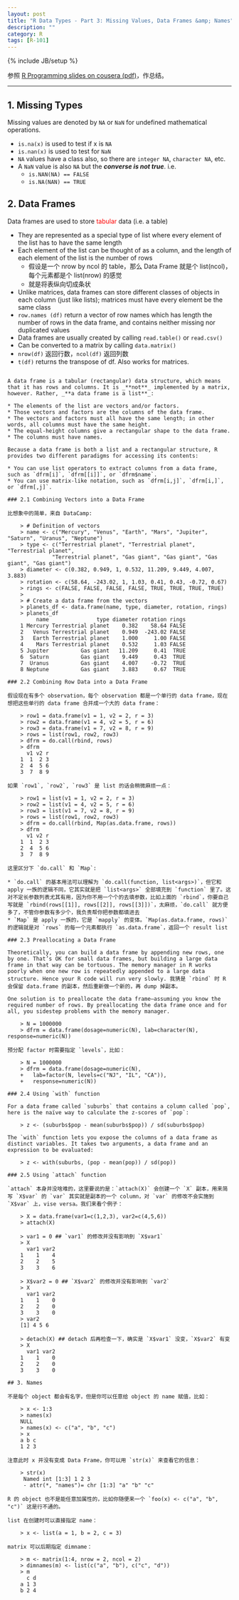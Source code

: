 ```yaml
---
layout: post
title: "R Data Types - Part 3: Missing Values, Data Frames &amp; Names"
description: ""
category: R
tags: [R-101]
---
```

{% include JB/setup %}

参照 [R Programming slides on cousera (pdf)](https://d396qusza40orc.cloudfront.net/rprog/lecture_slides/DataTypes.pdf)，作总结。

---

## 1. Missing Types

Missing values are denoted by `NA` or `NaN` for undefined mathematical operations.

* `is.na(x)` is used to test if x is `NA`
* `is.nan(x)` is used to test for `NaN`
* `NA` values have a class also, so there are `integer NA`, `character NA`, etc.
* A `NaN` value is also `NA` but the _**converse is not true**_. i.e.
	* `is.NAN(NA) == FALSE`
	* `is.NA(NAN) == TRUE`

## 2. Data Frames

Data frames are used to store <font color="red">tabular</font> data (i.e. a table)  

* They are represented as a special type of list where every element of the list has to have the same length
* Each element of the list can be thought of as a column, and the length of each element of the list is the number of rows
	* 假设是一个 nrow by ncol 的 table，那么 Data Frame 就是个 list(ncol)，每个元素都是个 list(nrow) 的感觉
	* 就是将表纵向切成条状
* Unlike matrices, data frames can store different classes of objects in each column (just like lists); matrices must have every element be the same class
* `row.names (df)` return a vector of row names which has length the number of rows in the data frame, and contains neither missing nor duplicated values
* Data frames are usually created by calling `read.table()` or `read.csv()`
* Can be converted to a matrix by calling `data.matrix()`
* `nrow(df)` 返回行数，`ncol(df)` 返回列数
* `t(df)` returns the transpose of df. Also works for matrices.

~~~~~~~~~~ 以下根据 _R Cookbook_ 更新 ~~~~~~~~~~

A data frame is a tabular (rectangular) data structure, which means that it has rows and columns. It is _**not**_ implemented by a matrix, however. Rather, _**a data frame is a list**_:

* The elements of the list are vectors and/or factors.
* Those vectors and factors are the columns of the data frame.
* The vectors and factors must all have the same length; in other words, all columns must have the same height.
* The equal-height columns give a rectangular shape to the data frame.
* The columns must have names.

Because a data frame is both a list and a rectangular structure, R provides two different paradigms for accessing its contents:

* You can use list operators to extract columns from a data frame, such as `dfrm[i]`, `dfrm[[i]]`, or `dfrm$name`.
* You can use matrix-like notation, such as `dfrm[i,j]`, `dfrm[i,]`, or `dfrm[,j]`.

### 2.1 Combining Vectors into a Data Frame

比想象中的简单，来自 DataCamp:

	> # Definition of vectors
	> name <- c("Mercury", "Venus", "Earth", "Mars", "Jupiter", "Saturn", "Uranus", "Neptune")
	> type <- c("Terrestrial planet", "Terrestrial planet", "Terrestrial planet", 
			  "Terrestrial planet", "Gas giant", "Gas giant", "Gas giant", "Gas giant")
	> diameter <- c(0.382, 0.949, 1, 0.532, 11.209, 9.449, 4.007, 3.883)
	> rotation <- c(58.64, -243.02, 1, 1.03, 0.41, 0.43, -0.72, 0.67)
	> rings <- c(FALSE, FALSE, FALSE, FALSE, TRUE, TRUE, TRUE, TRUE)
	> 
	> # Create a data frame from the vectors
	> planets_df <- data.frame(name, type, diameter, rotation, rings)
	> planets_df
		 name               type diameter rotation rings
	1 Mercury Terrestrial planet    0.382    58.64 FALSE
	2   Venus Terrestrial planet    0.949  -243.02 FALSE
	3   Earth Terrestrial planet    1.000     1.00 FALSE
	4    Mars Terrestrial planet    0.532     1.03 FALSE
	5 Jupiter          Gas giant   11.209     0.41  TRUE
	6  Saturn          Gas giant    9.449     0.43  TRUE
	7  Uranus          Gas giant    4.007    -0.72  TRUE
	8 Neptune          Gas giant    3.883     0.67  TRUE

### 2.2 Combining Row Data into a Data Frame

假设现在有多个 observation，每个 observation 都是一个单行的 data frame，现在想把这些单行的 data frame 合并成一个大的 data frame：

	> row1 = data.frame(v1 = 1, v2 = 2, r = 3)
	> row2 = data.frame(v1 = 4, v2 = 5, r = 6)
	> row3 = data.frame(v1 = 7, v2 = 8, r = 9)
	> rows = list(row1, row2, row3)
	> dfrm = do.call(rbind, rows)
	> dfrm
	  v1 v2 r
	1  1  2 3
	2  4  5 6
	3  7  8 9

如果 `row1`, `row2`, `row3` 是 list 的话会稍微麻烦一点：

	> row1 = list(v1 = 1, v2 = 2, r = 3)
	> row2 = list(v1 = 4, v2 = 5, r = 6)
	> row3 = list(v1 = 7, v2 = 8, r = 9)
	> rows = list(row1, row2, row3)
	> dfrm = do.call(rbind, Map(as.data.frame, rows))
	> dfrm
	  v1 v2 r
	1  1  2 3
	2  4  5 6
	3  7  8 9

这里区分下 `do.call` 和 `Map`:

* `do.call` 的基本用法可以理解为 `do.call(function, list<args>)`，但它和 apply 一族的逻辑不同，它其实就是把 `list<args>` 全部填充到 `function` 里了。这对不定长参数列表尤其有用，因为你不用一个个的去填参数，比如上面的 `rbind`，你要自己写就是 `rbind(rows[[1]], rows[[2]], rows[[3]])`，太麻烦，`do.call` 就方便多了，不管你参数有多少个，我负责帮你把参数都填进去
* `Map` 是 apply 一族的，它是 `mapply` 的变体。`Map(as.data.frame, rows)` 的逻辑就是对 `rows` 的每一个元素都执行 `as.data.frame`，返回一个 result list

### 2.3 Preallocating a Data Frame

Theoretically, you can build a data frame by appending new rows, one by one. That’s OK for small data frames, but building a large data frame in that way can be tortuous. The memory manager in R works poorly when one new row is repeatedly appended to a large data structure. Hence your R code will run very slowly. 我猜是 `rbind` 时 R 会保留 data.frame 的副本，然后重新做一个新的，再 dump 掉副本。

One solution is to preallocate the data frame—assuming you know the required number of rows. By preallocating the data frame once and for all, you sidestep problems with the memory manager.

	> N = 1000000
	> dfrm = data.frame(dosage=numeric(N), lab=character(N), response=numeric(N))
	
预分配 factor 时需要指定 `levels`，比如：

	> N = 1000000
	> dfrm = data.frame(dosage=numeric(N),
	+ 	lab=factor(N, levels=c("NJ", "IL", "CA")),
	+ 	response=numeric(N))
	
### 2.4 Using `with` function

For a data frame called `suburbs` that contains a column called `pop`, here is the naïve way to calculate the z-scores of `pop`:

	> z <- (suburbs$pop - mean(suburbs$pop)) / sd(suburbs$pop)
	
The `with` function lets you expose the columns of a data frame as distinct variables. It takes two arguments, a data frame and an expression to be evaluated:

	> z <- with(suburbs, (pop - mean(pop)) / sd(pop))
	
### 2.5 Using `attach` function

`attach` 本身并没啥难的，这里要说的是：`attach(X)` 会创建一个 `X` 副本，用来简写 `X$var` 的 `var` 其实就是副本的一个 column，对 `var` 的修改不会实施到 `X$var` 上，vise versa。我们来看个例子：

	> X = data.frame(var1=c(1,2,3), var2=c(4,5,6))
	> attach(X)
	
	> var1 = 0 ## `var1` 的修改并没有影响到 `X$var1`
	> X
	  var1 var2
	1    1    4
	2    2    5
	3    3    6
	
	> X$var2 = 0 ## `X$var2` 的修改并没有影响到 `var2`
	> X
	  var1 var2
	1    1    0
	2    2    0
	3    3    0
	> var2
	[1] 4 5 6
	
	> detach(X) ## detach 后再检查一下，确实是 `X$var1` 没变，`X$var2` 有变
	> X
	  var1 var2
	1    1    0
	2    2    0
	3    3    0

## 3. Names

不是每个 object 都会有名字，但是你可以任意给 object 的 name 赋值，比如：

	> x <- 1:3
	> names(x)
	NULL
	> names(x) <- c("a", "b", "c")
	> x
	a b c
	1 2 3
	
注意此时 x 并没有变成 Data Frame，你可以用 `str(x)` 来查看它的信息：

	> str(x)
	 Named int [1:3] 1 2 3
	 - attr(*, "names")= chr [1:3] "a" "b" "c"
	 
R 的 object 也不是能任意加属性的，比如你随便来一个 `foo(x) <- c("a", "b", "c")` 这是行不通的。  

list 在创建时可以直接指定 name：

	> x <- list(a = 1, b = 2, c = 3)
	
matrix 可以后期指定 dimname：

	> m <- matrix(1:4, nrow = 2, ncol = 2)
	> dimnames(m) <- list(c("a", "b"), c("c", "d"))
	> m
	  c d
	a 1 3
	b 2 4